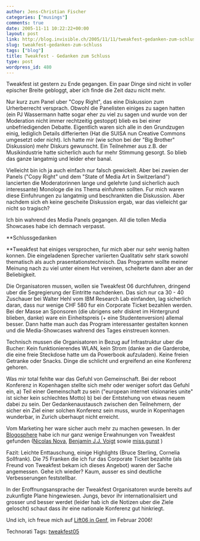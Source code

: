 ```yaml
---
author: Jens-Christian Fischer
categories: ["musings"]
comments: true
date: 2005-11-11 10:22:22+00:00
layout: post
link: http://blog.invisible.ch/2005/11/11/tweakfest-gedanken-zum-schluss/
slug: tweakfest-gedanken-zum-schluss
tags: ["blog"]
title: Tweakfest - Gedanken zum Schluss
type: post
wordpress_id: 480
---
```



Tweakfest ist gestern zu Ende gegangen. Ein paar Dinge sind nicht in voller epischer Breite gebloggt, aber ich finde die Zeit dazu nicht mehr.



Nur kurz zum Panel uber "Copy Right", das eine Diskussion zum Urherberrecht versprach. Obwohl die Panelisten einiges zu sagen hatten (ein PJ Wassermann hatte sogar eher zu viel zu sagen und wurde von der Moderation nicht immer rechtzeitig gestoppt) blieb es bei einer unbefriedigenden Debatte. Eigentlich waren sich alle in den Grundzugen einig, lediglich Details differierten (Hat die SUISA nun Creative Commons umgesetzt oder nicht). Ich hatte mir (wie schon bei der "Big Brother" Diskussion) mehr Diskurs gewunscht. Ein Teilnehmer aus z.B. der Musikindustrie hatte sicherlich auch fur mehr Stimmung gesorgt. So blieb das ganze langatmig und leider eher banal.



Vielleicht bin ich ja auch einfach nur falsch gewickelt. Aber bei zweien der Panels ("Copy Right" und dem "State of Media Art in Switzerland") lancierten die Moderatorinnen lange und gelehrte (und sicherlich auch interessante) Monologe die ins Thema einfuhren sollten. Fur mich waren diese Einfuhrungen zu langatmig und beschrankten die Diskussion. Aber nachdem sich eh keine gescheite Diskussion ergab, war das vielleicht gar nicht so tragisch?



Ich bin wahrend des Media Panels gegangen. All die tollen Media Showcases habe ich demnach verpasst. 



**Schlussgedanken
  
**Tweakfest hat einiges versprochen, fur mich aber nur sehr wenig halten konnen. Die eingeladenen Sprecher variierten Qualitativ sehr stark sowohl thematisch als auch prasentationstechnisch. Das Programm wollte meiner Meinung nach zu viel unter einem Hut vereinen, scheiterte dann aber an der Beliebigkeit. 



Die Organisatoren mussen, wollen sie Tweakfest 06 durchfuhren, dringend uber die Segregierung der Eintritte nachdenken. Das sich nur ca 30 - 40 Zuschauer bei Walter Hehl vom IBM Research Lab einfanden, lag sicherlich daran, dass nur wenige CHF 580 fur ein Corporate Ticket bezahlen werden. Bei der Masse an Sponsoren (die ubrigens sehr diskret im Hintergrund blieben, danke) ware ein Einheitspreis (+ eine Studentenversion) allemal besser. Dann hatte man auch das Program interessanter gestalten konnen und die Media-Showcases wahrend des Tages einstreuen konnen.



Technisch mussen die Organisatoren in Bezug auf Infrastruktur uber die Bucher: Kein funktionierendes WLAN, kein Strom (danke an die Garderobe, die eine freie Steckdose hatte um da Powerbook aufzuladen). Keine freien Getranke oder Snacks. Dinge die schlicht und ergreifend an eine Konferenz gehoren.



Was mir total fehlte war das Gefuhl von Gemeinschaft. Bei der reboot Konferenz in Kopenhagen stellte sich mehr oder weniger sofort das Gefuhl ein, a) Teil einer Gemeinschaft zu sein ("european internet visionaries unite" ist sicher kein schlechtes Motto) b) bei der Entstehung von etwas neuem dabei zu sein. Der Gedankenaustausch zwischen den Teilnehmern, der sicher ein Ziel einer solchen Konferenz sein muss, wurde in Kopenhagen wunderbar, in Zurich uberhaupt nicht erreicht.



Vom Marketing her ware sicher auch mehr zu machen gewesen. In der [Blogosphere](http://www.technorati.com/search/tweakfest) habe ich nur ganz wenige Erwahnungen von Tweakfest gefunden ([Nicolas Nova](http://tecfa.unige.ch/perso/staf/nova/blog/2005/11/09/a-day-in-zurich/), [Benjamin J.J. Voigt](http://www.shamiro.ch/Comments+On+Tweakfest.aspx) sowie [miss.gunst](http://www.homemade-labor.ch/weblog/archives/2005/11/tweakfest.html) )



Fazit: Leichte Enttauschung, einige Highlights (Bruce Sterling, Cornelia Sollfrank). Die 75 Franken die ich fur das Corporate Ticket bezahlte (als Freund von Tweakfest bekam ich dieses Angebot) waren der Sache angemessen. Gehe ich wieder? Kaum, ausser es sind deutliche Verbesserungen feststellbar. 



In der Eroffnungsansprache der Tweakfest Organisatoren wurde bereits auf zukunfigte Plane hingewiesen. Jungs, bevor ihr internationalisiert und grosser und besser werdet (leider hab ich die Notizen uber die Ziele geloscht) schaut dass ihr eine nationale Konferenz gut hinkriegt.



Und ich, ich freue mich auf [Lift06 in Genf](http://www.lift06.org/), im Februar 2006!





Technorati Tags: [tweakfest05](http://technorati.com/tag/tweakfest05)
